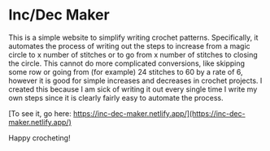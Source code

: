 # Inc/Dec Maker

This is a simple website to simplify writing crochet patterns. 
Specifically, it automates the process of writing out the steps 
to increase from a magic circle to x number of stitches or to go 
from x number of stitches to closing the circle. This cannot do 
more complicated conversions, like skipping some row or going 
from (for example) 24 stitches to 60 by a rate of 6, however 
it is good for simple increases and decreases in crochet projects. 
I created this because I am sick of writing it out every single 
time I write my own steps since it is clearly fairly easy to 
automate the process.

[To see it, go here: https://inc-dec-maker.netlify.app/](https://inc-dec-maker.netlify.app/)

Happy crocheting!